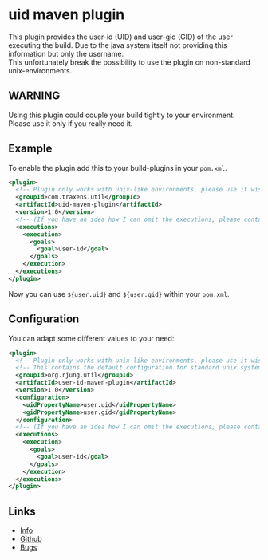 uid maven plugin
====================

This  plugin provides the user-id (UID) and user-gid (GID) of the user executing the build.
Due  to  the java system itself not providing this information but  only
the  username.  
This  unfortunately  break  the possibility  to  use  the
plugin on non-standard unix-environments.

WARNING
-------

Using  this plugin could couple your build tightly to your  environment.  
Please use it only if you really need it.

Example
-------

To enable the plugin add this to your build-plugins in your `pom.xml`.

``` xml
<plugin>
  <!-- Plugin only works with unix-like environments, please use it wisely! -->
  <groupId>com.traxens.util</groupId>
  <artifactId>uid-maven-plugin</artifactId>
  <version>1.0</version>
  <!-- (If you have an idea how I can omit the executions, please contact the author of this plugin) -->
  <executions>
    <execution>
      <goals>
        <goal>user-id</goal>
      </goals>
    </execution>
  </executions>
</plugin>
```

Now you can use `${user.uid}` and `${user.gid}` within your `pom.xml`.  

Configuration
-------------

You can adapt some different values to your need:

``` xml
<plugin>
  <!-- Plugin only works with unix-like environments, please use it wisely! -->
  <!-- This contains the default configuration for standard unix systems. -->
  <groupId>org.rjung.util</groupId>
  <artifactId>user-id-maven-plugin</artifactId>
  <version>1.0</version>
  <configuration>
    <uidPropertyName>user.uid</uidPropertyName>
    <gidPropertyName>user.gid</gidPropertyName>
  </configuration>
  <!-- (If you have an idea how I can omit the executions, please contact the author of this plugin) -->
  <executions>
    <execution>
      <goals>
        <goal>user-id</goal>
      </goals>
    </execution>
  </executions>
</plugin>
```

Links
-----

 - [Info](https://github.com/jrichard8/uid-maven-plugin)
 - [Github](https://github.com/jrichard8/uid-maven-plugin)
 - [Bugs](https://github.com/jrichard8/uid-maven-plugin/issues)
